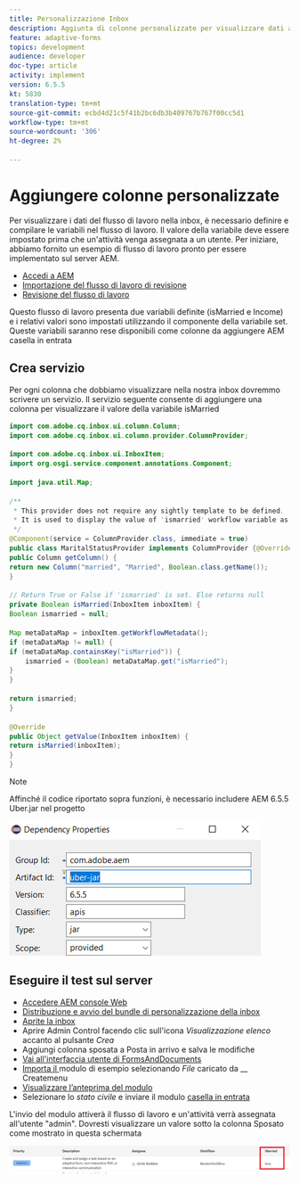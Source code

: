 ```yaml
---
title: Personalizzazione Inbox
description: Aggiunta di colonne personalizzate per visualizzare dati aggiuntivi sul flusso di lavoro
feature: adaptive-forms
topics: development
audience: developer
doc-type: article
activity: implement
version: 6.5.5
kt: 5830
translation-type: tm+mt
source-git-commit: ecbd4d21c5f41b2bc6db3b409767b767f00cc5d1
workflow-type: tm+mt
source-wordcount: '306'
ht-degree: 2%

---
```



# Aggiungere colonne personalizzate

Per visualizzare i dati del flusso di lavoro nella inbox, è necessario definire e compilare le variabili nel flusso di lavoro. Il valore della variabile deve essere impostato prima che un&#39;attività venga assegnata a un utente. Per iniziare, abbiamo fornito un esempio di flusso di lavoro pronto per essere implementato sul server AEM.

* [Accedi a AEM](http://localhost:4502/crx/de/index.jsp)
* [Importazione del flusso di lavoro di revisione](assets/review-workflow.zip)
* [Revisione del flusso di lavoro](http://localhost:4502/editor.html/conf/global/settings/workflow/models/reviewworkflow.html)

Questo flusso di lavoro presenta due variabili definite (isMarried e Income) e i relativi valori sono impostati utilizzando il componente della variabile set. Queste variabili saranno rese disponibili come colonne da aggiungere AEM casella in entrata

## Crea servizio

Per ogni colonna che dobbiamo visualizzare nella nostra inbox dovremmo scrivere un servizio. Il servizio seguente consente di aggiungere una colonna per visualizzare il valore della variabile isMarried

```java
import com.adobe.cq.inbox.ui.column.Column;
import com.adobe.cq.inbox.ui.column.provider.ColumnProvider;

import com.adobe.cq.inbox.ui.InboxItem;
import org.osgi.service.component.annotations.Component;

import java.util.Map;

/**
 * This provider does not require any sightly template to be defined.
 * It is used to display the value of 'ismarried' workflow variable as a column in inbox
 */
@Component(service = ColumnProvider.class, immediate = true)
public class MaritalStatusProvider implements ColumnProvider {@Override
public Column getColumn() {
return new Column("married", "Married", Boolean.class.getName());
}

// Return True or False if 'ismarried' is set. Else returns null
private Boolean isMarried(InboxItem inboxItem) {
Boolean ismarried = null;

Map metaDataMap = inboxItem.getWorkflowMetadata();
if (metaDataMap != null) {
if (metaDataMap.containsKey("isMarried")) {
    ismarried = (Boolean) metaDataMap.get("isMarried");
}
}

return ismarried;
}

@Override
public Object getValue(InboxItem inboxItem) {
return isMarried(inboxItem);
}
}
```

>[!NOTE]
>
>Affinché il codice riportato sopra funzioni, è necessario includere AEM 6.5.5 Uber.jar nel progetto

![uber-jar](assets/uber-jar.PNG)

## Eseguire il test sul server

* [Accedere AEM console Web](http://localhost:4502/system/console/bundles)
* [Distribuzione e avvio del bundle di personalizzazione della inbox](assets/inboxcustomization.inboxcustomization.core-1.0-SNAPSHOT.jar)
* [Aprite la inbox](http://localhost:4502/aem/inbox)
* Aprire Admin Control facendo clic sull&#39;icona _Visualizzazione elenco_ accanto al pulsante _Crea_
* Aggiungi colonna sposata a Posta in arrivo e salva le modifiche
* [Vai all&#39;interfaccia utente di FormsAndDocuments](http://localhost:4502/aem/forms.html/content/dam/formsanddocuments)
* [Importa il ](assets/snap-form.zip) modulo di esempio selezionando  _File_ caricato da  __ Createmenu
* [Visualizzare l’anteprima del modulo](http://localhost:4502/content/dam/formsanddocuments/snapform/jcr:content?wcmmode=disabled)
* Selezionare lo _stato civile_ e inviare il modulo
   [casella in entrata](http://localhost:4502/aem/inbox)

L&#39;invio del modulo attiverà il flusso di lavoro e un&#39;attività verrà assegnata all&#39;utente &quot;admin&quot;. Dovresti visualizzare un valore sotto la colonna Sposato come mostrato in questa schermata

![matrimoniale](assets/married-column.PNG)
